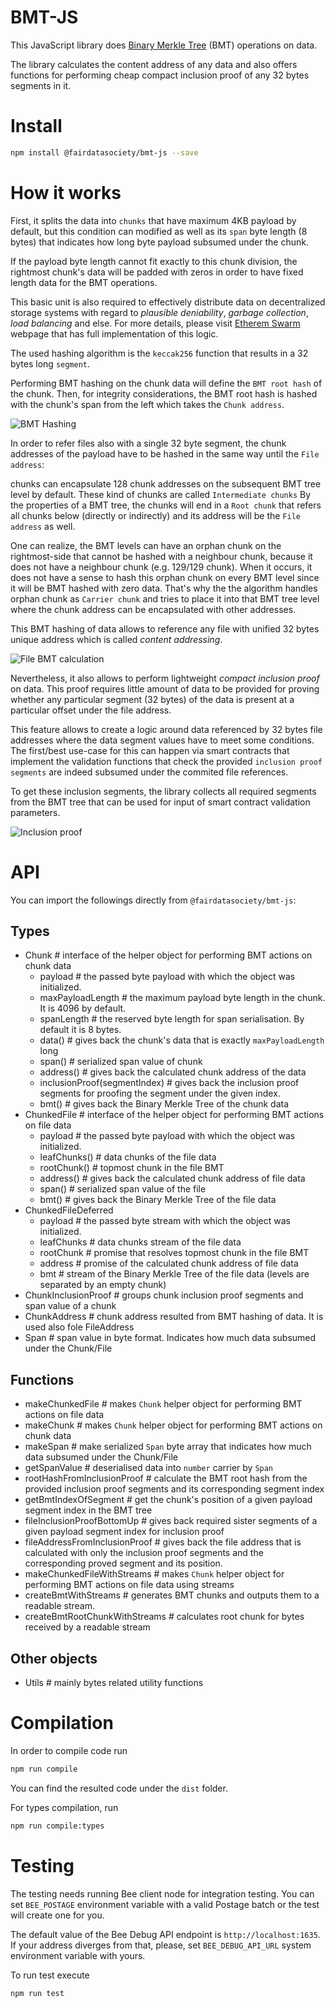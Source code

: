 # BMT-JS

This JavaScript library does [Binary Merkle Tree](https://en.wikipedia.org/wiki/Merkle_tree) (BMT) operations on data.

The library calculates the content address of any data and also offers functions for performing cheap compact inclusion proof of any 32 bytes segments in it.

# Install

```sh
npm install @fairdatasociety/bmt-js --save
```

# How it works

First, it splits the data into `chunks` that have maximum 4KB payload by default, but this condition can modified as well as its `span` byte length (8 bytes) that indicates how long byte payload subsumed under the chunk.

If the payload byte length cannot fit exactly to this chunk division, the rightmost chunk's data will be padded with zeros in order to have fixed length data for the BMT operations.

This basic unit is also required to effectively distribute data on decentralized storage systems with regard to _plausible deniability_, _garbage collection_, _load balancing_ and else. 
For more details, please visit [Etherem Swarm]() webpage that has full implementation of this logic.

The used hashing algorithm is the `keccak256` function that results in a 32 bytes long `segment`.

Performing BMT hashing on the chunk data will define the `BMT root hash` of the chunk.
Then, for integrity considerations, the BMT root hash is hashed with the chunk's span from the left which takes the `Chunk address`.

![BMT Hashing](./docs/bmt-hashing.png)

In order to refer files also with a single 32 byte segment, the chunk addresses of the payload have to be hashed in the same way until the `File address`:

chunks can encapsulate 128 chunk addresses on the subsequent BMT tree level by default. These kind of chunks are called `Intermediate chunks`
By the properties of a BMT tree, the chunks will end in a `Root chunk` that refers all chunks below (directly or indirectly) and its address will be the `File address` as well.

One can realize, the BMT levels can have an orphan chunk on the rightmost-side that cannot be hashed with a neighbour chunk, because it does not have a neighbour chunk (e.g. 129/129 chunk).
When it occurs, it does not have a sense to hash this orphan chunk on every BMT level since it will be BMT hashed with zero data.
That's why the the algorithm handles orphan chunk as `Carrier chunk` and tries to place it into that BMT tree level where the chunk address can be encapsulated with other addresses.

This BMT hashing of data allows to reference any file with unified 32 bytes unique address which is called _content addressing_.

![File BMT calculation](./docs/file-bmt.png)

Nevertheless, it also allows to perform lightweight _compact inclusion proof_ on data.
This proof requires little amount of data to be provided for proving whether any particular segment (32 bytes) of the data is present at a particular offset under the file address.

This feature allows to create a logic around data referenced by 32 bytes file addresses where the data segment values have to meet some conditions.
The first/best use-case for this can happen via smart contracts that implement the validation functions that check the provided `inclusion proof segments` are indeed subsumed under the commited file references.

To get these inclusion segments, the library collects all required segments from the BMT tree that can be used for input of smart contract validation parameters.

![Inclusion proof](./docs/inclusion-proof.png)

# API

You can import the followings directly from `@fairdatasociety/bmt-js`:

## Types

* Chunk                           # interface of the helper object for performing BMT actions on chunk data
  * payload                       # the passed byte payload with which the object was initialized.
  * maxPayloadLength              # the maximum payload byte length in the chunk. It is 4096 by default. 
  * spanLength                    # the reserved byte length for span serialisation. By default it is 8 bytes.
  * data()                        # gives back the chunk's data that is exactly `maxPayloadLength` long
  * span()                        # serialized span value of chunk
  * address()                     # gives back the calculated chunk address of the data
  * inclusionProof(segmentIndex)  # gives back the inclusion proof segments for proofing the segment under the given index.
  * bmt()                         # gives back the Binary Merkle Tree of the chunk data
* ChunkedFile                     # interface of the helper object for performing BMT actions on file data
  * payload                       # the passed byte payload with which the object was initialized.
  * leafChunks()                  # data chunks of the file data
  * rootChunk()                   # topmost chunk in the file BMT
  * address()                     # gives back the calculated chunk address of file data
  * span()                        # serialized span value of the file
  * bmt()                         # gives back the Binary Merkle Tree of the file data
* ChunkedFileDeferred
  * payload                       # the passed byte stream with which the object was initialized.
  * leafChunks                    # data chunks stream of the file data
  * rootChunk                     # promise that resolves topmost chunk in the file BMT
  * address                       # promise of the calculated chunk address of file data
  * bmt                           # stream of the Binary Merkle Tree of the file data (levels are separated by an empty chunk)
* ChunkInclusionProof             # groups chunk inclusion proof segments and span value of a chunk
* ChunkAddress                    # chunk address resulted from BMT hashing of data. It is used also fole FileAddress
* Span                            # span value in byte format. Indicates how much data subsumed under the Chunk/File

## Functions

* makeChunkedFile                 # makes `Chunk` helper object for performing BMT actions on file data
* makeChunk                       # makes `Chunk` helper object for performing BMT actions on chunk data
* makeSpan                        # make serialized `Span` byte array that indicates how much data subsumed under the Chunk/File
* getSpanValue                    # deserialised data into `number` carrier by `Span`
* rootHashFromInclusionProof      # calculate the BMT root hash from the provided inclusion proof segments and its corresponding segment index
* getBmtIndexOfSegment            # get the chunk's position of a given payload segment index in the BMT tree
* fileInclusionProofBottomUp      # gives back required sister segments of a given payload segment index for inclusion proof
* fileAddressFromInclusionProof   # gives back the file address that is calculated with only the inclusion proof segments and the corresponding proved segment and its position.
* makeChunkedFileWithStreams      # makes `Chunk` helper object for performing BMT actions on file data using streams
* createBmtWithStreams            # generates BMT chunks and outputs them to a readable stream.
* createBmtRootChunkWithStreams   # calculates root chunk for bytes received by a readable stream

## Other objects

* Utils                           # mainly bytes related utility functions

# Compilation

In order to compile code run

```sh
npm run compile
```

You can find the resulted code under the `dist` folder.

For types compilation, run

```sh
npm run compile:types
```

# Testing

The testing needs running Bee client node for integration testing.
You can set `BEE_POSTAGE` environment variable with a valid Postage batch or the test will create one for you.

The default value of the Bee Debug API endpoint is `http://localhost:1635`. 
If your address diverges from that, please, set `BEE_DEBUG_API_URL` system environment variable with yours.

To run test execute

```sh
npm run test
```
